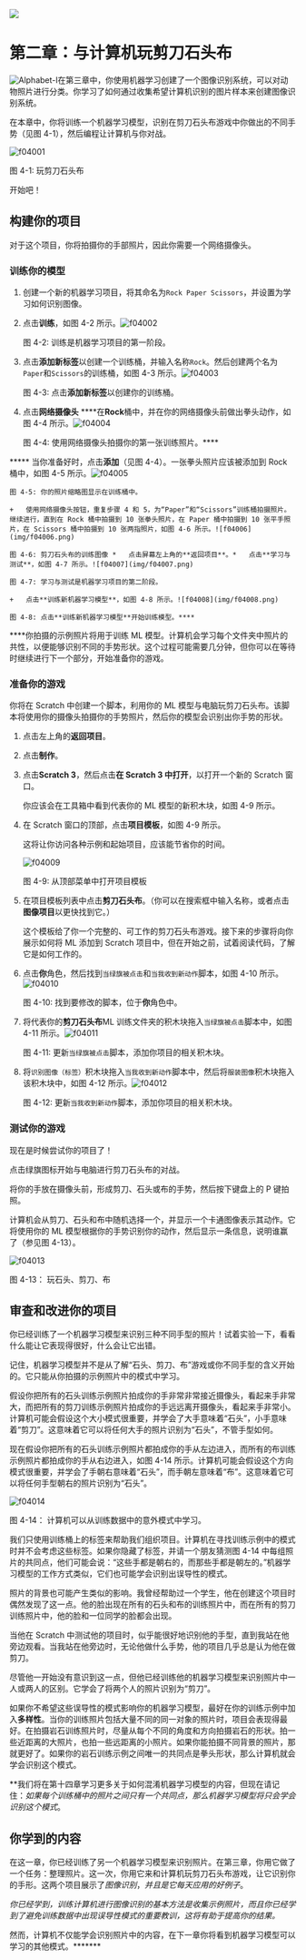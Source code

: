 ![](img/chapterart.png)

# 第二章：与计算机玩剪刀石头布

![Alphabet-I](img/Alphabet-I.png)在第三章中，你使用机器学习创建了一个图像识别系统，可以对动物照片进行分类。你学习了如何通过收集希望计算机识别的图片样本来创建图像识别系统。

在本章中，你将训练一个机器学习模型，识别在剪刀石头布游戏中你做出的不同手势（见图 4-1），然后编程让计算机与你对战。

![f04001](img/f04001.png)

图 4-1: 玩剪刀石头布

开始吧！

## 构建你的项目

对于这个项目，你将拍摄你的手部照片，因此你需要一个网络摄像头。

### 训练你的模型

1.  创建一个新的机器学习项目，将其命名为`Rock Paper Scissors`，并设置为学习如何识别图像。

1.  点击**训练**，如图 4-2 所示。![f04002](img/f04002.png)

    图 4-2: 训练是机器学习项目的第一阶段。

1.  点击**添加新标签**以创建一个训练桶，并输入名称`Rock`。然后创建两个名为`Paper`和`Scissors`的训练桶，如图 4-3 所示。![f04003](img/f04003.png)

    图 4-3: 点击**添加新标签**以创建你的训练桶。

1.  点击**网络摄像头** ****在**Rock**桶中，并在你的网络摄像头前做出拳头动作，如图 4-4 所示。![f04004](img/f04004.png)

    图 4-4: 使用网络摄像头拍摄你的第一张训练照片。****

*****   当你准备好时，点击**添加**（见图 4-4）。一张拳头照片应该被添加到 Rock 桶中，如图 4-5 所示。![f04005](img/f04005.png)

    图 4-5: 你的照片缩略图显示在训练桶中。

    +   使用网络摄像头按钮，重复步骤 4 和 5，为“Paper”和“Scissors”训练桶拍摄照片。继续进行，直到在 Rock 桶中拍摄到 10 张拳头照片，在 Paper 桶中拍摄到 10 张平手照片，在 Scissors 桶中拍摄到 10 张两指照片，如图 4-6 所示。![f04006](img/f04006.png)

    图 4-6: 剪刀石头布的训练图像 *   点击屏幕左上角的**返回项目**。*   点击**学习与测试**，如图 4-7 所示。![f04007](img/f04007.png)

    图 4-7: 学习与测试是机器学习项目的第二阶段。

    +   点击**训练新机器学习模型**，如图 4-8 所示。![f04008](img/f04008.png)

    图 4-8: 点击**训练新机器学习模型**开始训练模型。****

****你拍摄的示例照片将用于训练 ML 模型。计算机会学习每个文件夹中照片的共性，以便能够识别不同的手势形状。这个过程可能需要几分钟，但你可以在等待时继续进行下一个部分，开始准备你的游戏。

### 准备你的游戏

你将在 Scratch 中创建一个脚本，利用你的 ML 模型与电脑玩剪刀石头布。该脚本将使用你的摄像头拍摄你的手势照片，然后你的模型会识别出你手势的形状。

1.  点击左上角的**返回项目**。

1.  点击**制作**。

1.  点击**Scratch 3**，然后点击**在 Scratch 3 中打开**，以打开一个新的 Scratch 窗口。

    你应该会在工具箱中看到代表你的 ML 模型的新积木块，如图 4-9 所示。

1.  在 Scratch 窗口的顶部，点击**项目模板**，如图 4-9 所示。

    这将让你访问各种示例和起始项目，应该能节省你的时间。

    ![f04009](img/f04009.png)

    图 4-9: 从顶部菜单中打开项目模板

1.  在项目模板列表中点击**剪刀石头布**。（你可以在搜索框中输入名称，或者点击**图像项目**以更快找到它。）

    这个模板给了你一个完整的、可工作的剪刀石头布游戏。接下来的步骤将向你展示如何将 ML 添加到 Scratch 项目中，但在开始之前，试着阅读代码，了解它是如何工作的。

1.  点击**你**角色，然后找到`当绿旗被点击`和`当我收到新动作`脚本，如图 4-10 所示。![f04010](img/f04010.png)

    图 4-10: 找到要修改的脚本，位于**你**角色中。

1.  将代表你的**剪刀石头布**ML 训练文件夹的积木块拖入`当绿旗被点击`脚本中，如图 4-11 所示。![f04011](img/f04011.png)

    图 4-11: 更新`当绿旗被点击`脚本，添加你项目的相关积木块。

1.  将`识别图像（标签）`积木块拖入`当我收到新动作`脚本中，然后将`服装图像`积木块拖入该积木块中，如图 4-12 所示。![f04012](img/f04012.png)

    图 4-12: 更新`当我收到新动作`脚本，添加你项目的相关积木块。

### 测试你的游戏

现在是时候尝试你的项目了！

点击绿旗图标开始与电脑进行剪刀石头布的对战。

将你的手放在摄像头前，形成剪刀、石头或布的手势，然后按下键盘上的 P 键拍照。

计算机会从剪刀、石头和布中随机选择一个，并显示一个卡通图像表示其动作。它将使用你的 ML 模型根据你的手势识别你的动作，然后显示一条信息，说明谁赢了（参见图 4-13）。

![f04013](img/f04013.png)

图 4-13： 玩石头、剪刀、布

## 审查和改进你的项目

你已经训练了一个机器学习模型来识别三种不同手型的照片！试着实验一下，看看什么能让它表现得很好，什么会让它出错。

记住，机器学习模型并不是从了解“石头、剪刀、布”游戏或你不同手型的含义开始的。它只能从你拍摄的示例照片中的模式中学习。

假设你把所有的石头训练示例照片拍成你的手非常非常接近摄像头，看起来手非常大，而把所有的剪刀训练示例照片拍成你的手远远离开摄像头，看起来手非常小。计算机可能会假设这个大小模式很重要，并学会了大手意味着“石头”，小手意味着“剪刀”。这意味着它可以将任何大手的照片识别为“石头”，不管手型如何。

现在假设你把所有的石头训练示例照片都拍成你的手从左边进入，而所有的布训练示例照片都拍成你的手从右边进入，如图 4-14 所示。计算机可能会假设这个方向模式很重要，并学会了手朝右意味着“石头”，而手朝左意味着“布”。这意味着它可以将任何手型朝右的照片识别为“石头”。

![f04014](img/f04014.png)

图 4-14： 计算机可以从训练数据中的意外模式中学习。

我们只使用训练桶上的标签来帮助我们组织项目。计算机在寻找训练示例中的模式时并不会考虑这些标签。如果你隐藏了标签，并请一个朋友猜测图 4-14 中每组照片的共同点，他们可能会说：“这些手都是朝右的，而那些手都是朝左的。”机器学习模型的工作方式类似，它们也可能学会识别出误导性的模式。

照片的背景也可能产生类似的影响。我曾经帮助过一个学生，他在创建这个项目时偶然发现了这一点。他的脸出现在所有的石头和布的训练照片中，而在所有的剪刀训练照片中，他的脸和一位同学的脸都会出现。

当他在 Scratch 中测试他的项目时，似乎能很好地识别他的手型，直到我站在他旁边观看。当我站在他旁边时，无论他做什么手势，他的项目几乎总是认为他在做剪刀。

尽管他一开始没有意识到这一点，但他已经训练他的机器学习模型来识别照片中一人或两人的区别。它学会了将两个人的照片识别为“剪刀”。

如果你不希望这些误导性的模式影响你的机器学习模型，最好在你的训练示例中加入**多样性**。当你的训练照片包括大量不同的同一对象的照片时，项目会表现得最好。在拍摄岩石训练照片时，尽量从每个不同的角度和方向拍摄岩石的形状。拍一些近距离的大照片，也拍一些远距离的小照片。如果你能拍摄不同背景的照片，那就更好了。如果你的岩石训练示例之间唯一的共同点是拳头形状，那么计算机就会学会识别这个模式。

**我们将在第十四章学习更多关于如何混淆机器学习模型的内容，但现在请记住：*如果每个训练桶中的照片之间只有一个共同点，那么机器学习模型将只会学会识别这个模式*。

## 你学到的内容

在这一章，你已经训练了另一个机器学习模型来识别照片。在第三章，你用它做了一个任务：整理照片。这一次，你用它来和计算机玩剪刀石头布游戏，让它识别你的手形。这两个项目展示了*图像识别*，*并且是它每天应用的好例子*。

*你已经学到，训练计算机进行图像识别的基本方法是收集示例照片，而且你已经学到了避免训练数据中出现误导性模式的重要教训，这将有助于提高你的结果。*

然而，计算机不仅能学会识别照片中的内容，在下一章你将看到机器学习模型可以学习的其他模式。*******

